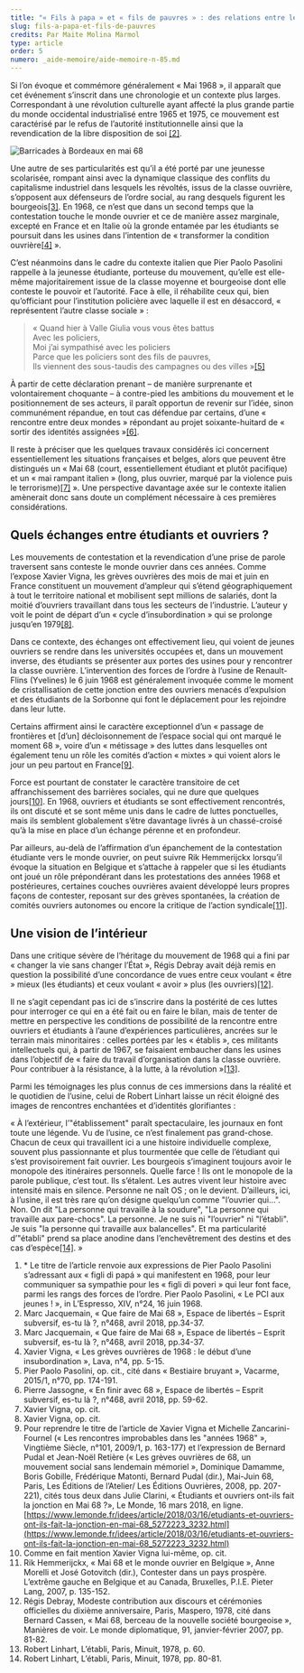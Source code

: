 ```yaml
---
title: "« Fils à papa » et « fils de pauvres » : des relations entre les mondes étudiants et ouvriers en 68*"
slug: fils-a-papa-et-fils-de-pauvres
credits: Par Maite Molina Marmol
type: article
order: 5
numero: _aide-memoire/aide-memoire-n-85.md
---
```


<span class="chapeau">Si l’on évoque et commémore généralement « Mai 1968 », il apparaît que cet événement s’inscrit dans une chronologie et un contexte plus larges. Correspondant à une révolution culturelle ayant affecté la plus grande partie du monde occidental industrialisé entre 1965 et 1975, ce mouvement est caractérisé par le refus de l’autorité institutionnelle ainsi que la revendication de la libre disposition de soi [[2]](#footnote-2).</span>

![Barricades à Bordeaux en mai 68](/assets/uploads/AM85_p.1_Barricades_a_Bordeaux_en_mai_68.jpg)

Une autre de ses particularités est qu’il a été porté par une jeunesse scolarisée, rompant ainsi avec la dynamique classique des conflits du capitalisme industriel dans lesquels les révoltés, issus de la classe ouvrière, s’opposent aux défenseurs de l’ordre social, au rang desquels figurent les bourgeois[[3]](#footnote-3). En 1968, ce n’est que dans un second temps que la contestation touche le monde ouvrier et ce de manière assez marginale, excepté en France et en Italie où la gronde entamée par les étudiants se poursuit dans les usines dans l’intention de « transformer la condition ouvrière[[4]](#footnote-4) ».

C’est néanmoins dans le cadre du contexte italien que Pier Paolo Pasolini rappelle à la jeunesse étudiante, porteuse du mouvement, qu’elle est elle-même majoritairement issue de la classe moyenne et bourgeoise dont elle conteste le pouvoir et l’autorité. Face à elle, il réhabilite ceux qui, bien qu’officiant pour l’institution policière avec laquelle il est en désaccord, « représentent l’autre classe sociale » :

>« Quand hier à Valle Giulia vous vous êtes battus  
Avec les policiers,  
Moi j’ai sympathisé avec les policiers  
Parce que les policiers sont des fils de pauvres,  
Ils viennent des sous-taudis des campagnes ou des villes »[[5]](#footnote-5)

À partir de cette déclaration prenant – de manière surprenante et volontairement choquante – à contre-pied les ambitions du mouvement et le positionnement de ses acteurs, il paraît opportun de revenir sur l’idée, sinon communément répandue, en tout cas défendue par certains, d’une « rencontre entre deux mondes » répondant au projet soixante-huitard de « sortir des identités assignées »[[6]](#footnote-6).

Il reste à préciser que les quelques travaux considérés ici concernent essentiellement les situations françaises et belges, alors que peuvent être distingués un « Mai 68 (court, essentiellement étudiant et plutôt pacifique) et un « mai rampant italien » (long, plus ouvrier, marqué par la violence puis le terrorisme)[[7]](#footnote-7) ». Une perspective davantage axée sur le contexte italien amènerait donc sans doute un complément nécessaire à ces premières considérations.

## Quels échanges entre étudiants et ouvriers ?

Les mouvements de contestation et la revendication d’une prise de parole traversent sans conteste le monde ouvrier dans ces années. Comme l’expose Xavier Vigna, les grèves ouvrières des mois de mai et juin en France constituent un mouvement d’ampleur qui s’étend géographiquement à tout le territoire national et mobilisent sept millions de salariés, dont la moitié d’ouvriers travaillant dans tous les secteurs de l’industrie. L’auteur y voit le point de départ d’un « cycle d’insubordination » qui se prolonge jusqu’en 1979[[8]](#footnote-8).

Dans ce contexte, des échanges ont effectivement lieu, qui voient de jeunes ouvriers se rendre dans les universités occupées et, dans un mouvement inverse, des étudiants se présenter aux portes des usines pour y rencontrer la classe ouvrière. L’intervention des forces de l’ordre à l’usine de Renault-Flins (Yvelines) le 6 juin 1968 est généralement invoquée comme le moment de cristallisation de cette jonction entre des ouvriers menacés d’expulsion et des étudiants de la Sorbonne qui font le déplacement pour les rejoindre dans leur lutte.

Certains affirment ainsi le caractère exceptionnel d’un « passage de frontières et \[d’un\] décloisonnement de l’espace social qui ont marqué le moment 68 », voire d’un « métissage » des luttes dans lesquelles ont également tenu un rôle les comités d’action « mixtes » qui voient alors le jour un peu partout en France[[9]](#footnote-9).

Force est pourtant de constater le caractère transitoire de cet affranchissement des barrières sociales, qui ne dure que quelques jours[[10]](#footnote-10). En 1968, ouvriers et étudiants se sont effectivement rencontrés, ils ont discuté et se sont même unis dans le cadre de luttes ponctuelles, mais ils semblent globalement s’être davantage livrés à un chassé-croisé qu’à la mise en place d’un échange pérenne et en profondeur.

Par ailleurs, au-delà de l’affirmation d’un épanchement de la contestation étudiante vers le monde ouvrier, on peut suivre Rik Hemmerijckx lorsqu’il évoque la situation en Belgique et s’attache à rappeler que si les étudiants ont joué un rôle prépondérant dans les protestations des années 1968 et postérieures, certaines couches ouvrières avaient développé leurs propres façons de contester, reposant sur des grèves spontanées, la création de comités ouvriers autonomes ou encore la critique de l’action syndicale[[11]](#footnote-11).

## Une vision de l’intérieur

Dans une critique sévère de l’héritage du mouvement de 1968 qui a fini par « changer la vie sans changer l’État », Régis Debray avait déjà remis en question la possibilité d’une concordance de vues entre ceux voulant « être » mieux (les étudiants) et ceux voulant « avoir » plus (les ouvriers)[[12]](#footnote-12).

Il ne s’agit cependant pas ici de s’inscrire dans la postérité de ces luttes pour interroger ce qui en a été fait ou en faire le bilan, mais de tenter de mettre en perspective les conditions de possibilité de la rencontre entre ouvriers et étudiants à l’aune d’expériences particulières, ancrées sur le terrain mais minoritaires : celles portées par les « établis », ces militants intellectuels qui, à partir de 1967, se faisaient embaucher dans les usines dans l’objectif de « faire du travail d’organisation dans la classe ouvrière. Pour contribuer à la résistance, à la lutte, à la révolution »[[13]](#footnote-13).

Parmi les témoignages les plus connus de ces immersions dans la réalité et le quotidien de l’usine, celui de Robert Linhart laisse un récit éloigné des images de rencontres enchantées et d’identités glorifiantes :

« À l’extérieur, l’"établissement" paraît spectaculaire, les journaux en font toute une légende. Vu de l’usine, ce n’est finalement pas grand-chose. Chacun de ceux qui travaillent ici a une histoire individuelle complexe, souvent plus passionnante et plus tourmentée que celle de l’étudiant qui s’est provisoirement fait ouvrier. Les bourgeois s’imaginent toujours avoir le monopole des itinéraires personnels. Quelle farce ! Ils ont le monopole de la parole publique, c’est tout. Ils s’étalent. Les autres vivent leur histoire avec intensité mais en silence. Personne ne naît OS ; on le devient. D’ailleurs, ici, à l’usine, il est très rare qu’on désigne quelqu’un comme "l’ouvrier qui…". Non. On dit "La personne qui travaille à la soudure", "La personne qui travaille aux pare-chocs". La personne. Je ne suis ni "l’ouvrier" ni "l’établi". Je suis "la personne qui travaille aux balancelles". Et ma particularité d’"établi" prend sa place anodine dans l’enchevêtrement des destins et des cas d’espèce[[14]](#footnote-14). »


1. \* Le titre de l’article renvoie aux expressions de Pier Paolo Pasolini s’adressant aux « figli di papá » qui manifestent en 1968, pour leur communiquer sa sympathie pour les « figli di poveri » qui leur font face, parmi les rangs des forces de l’ordre. Pier Paolo Pasolini, « Le PCI aux jeunes ! », in L’Espresso, XIV, n°24, 16 juin 1968.
2. Marc Jacquemain, « Que faire de Mai 68 », Espace de libertés – Esprit subversif, es-tu là ?, n°468, avril 2018, pp.34-37.
3. Marc Jacquemain, « Que faire de Mai 68 », Espace de libertés – Esprit subversif, es-tu là ?, n°468, avril 2018, pp.34-37.
4. Xavier Vigna, « Les grèves ouvrières de 1968 : le début d’une insubordination », Lava, n°4, pp. 5-15.
5. Pier Paolo Pasolini, op. cit., cité dans « Bestiaire bruyant », Vacarme, 2015/1, n°70, pp. 174-191.
6. Pierre Jassogne, « En finir avec 68 », Espace de libertés – Esprit subversif, es-tu là ?, n°468, avril 2018, pp. 59-62.
7. Xavier Vigna, op. cit.
8. Xavier Vigna, op. cit.
9. Pour reprendre le titre de l’article de Xavier Vigna et Michelle Zancarini-Fournel (« Les rencontres improbables dans les "années 1968" », Vingtième Siècle, n°101, 2009/1, p. 163-177)  et l’expression de Bernard Pudal et Jean-Noël Retière (« Les grèves ouvrières de 68, un mouvement social sans lendemain mémoriel », Dominique Damamme, Boris Gobille, Frédérique Matonti, Bernard Pudal (dir.), Mai-Juin 68, Paris, Les Éditions de l’Atelier/ Les Éditions Ouvrières, 2008, pp. 207-221), cités tous deux dans Julie Clarini, « Étudiants et ouvriers ont-ils fait la jonction en Mai 68 ?», Le Monde, 16 mars 2018, en ligne. [https://www.lemonde.fr/idees/article/2018/03/16/etudiants-et-ouvriers-ont-ils-fait-la-jonction-en-mai-68_5272223_3232.html](https://www.lemonde.fr/idees/article/2018/03/16/etudiants-et-ouvriers-ont-ils-fait-la-jonction-en-mai-68_5272223_3232.html)
10. Comme en fait mention Xavier Vigna lui-même, op. cit.
11. Rik Hemmerijckx, « Mai 68 et le monde ouvrier en Belgique », Anne Morelli et José Gotovitch (dir.), Contester dans un pays prospère. L’extrême gauche en Belgique et au Canada, Bruxelles, P.I.E. Pieter Lang, 2007, p. 135-152.
12. Régis Debray, Modeste contribution aux discours et cérémonies officielles du dixième anniversaire, Paris, Maspero, 1978, cité dans Bernard Cassen, « Mai 68, berceau de la nouvelle société bourgeoise », Manières de voir. Le monde diplomatique, 91, janvier-février 2007, pp. 81-82.
13. Robert Linhart, L’établi, Paris, Minuit, 1978, p. 60.
14. Robert Linhart, L’établi, Paris, Minuit, 1978, pp. 80-81.